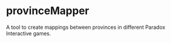 # provinceMapper
A tool to create mappings between provinces in different Paradox Interactive games.
